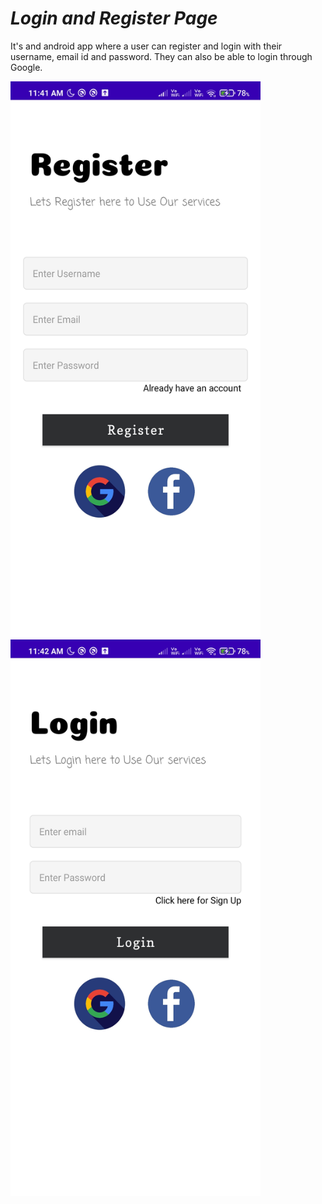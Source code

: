 #  *Login and Register Page*
It's and android app where a user can register and login with their username, email id and password. They can also be able to login through Google.

<img src="https://github.com/bhaveshppatil/Login_and_Register_Page/blob/master/ScreenShot/Screenshot_2021-04-27-11-41-56-870_com.example.myapplication.jpg" width="400" height="890">   <img src="https://github.com/bhaveshppatil/Login_and_Register_Page/blob/master/ScreenShot/Screenshot_2021-04-27-11-42-03-021_com.example.myapplication.jpg" width="400" height="890">



